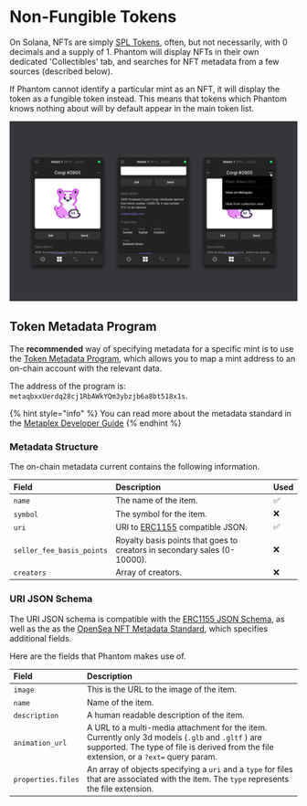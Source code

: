 # Non-Fungible Tokens

On Solana, NFTs are simply [SPL Tokens](https://spl.solana.com/token#example-create-a-non-fungible-token), often, but not necessarily, with 0 decimals and a supply of 1. Phantom will display NFTs in their own dedicated 'Collectibles' tab, and searches for NFT metadata from a few sources \(described below\).

If Phantom cannot identify a particular mint as an NFT, it will display the token as a fungible token instead. This means that tokens which Phantom knows nothing about will by default appear in the main token list.

![An NFT with metadata defined being displayed in Phantom](../../.gitbook/assets/nft-detail-.png)

## Token Metadata Program

The **recommended** way of specifying metadata for a specific mint is to use the [Token Metadata Program](https://github.com/metaplex-foundation/metaplex/tree/master/rust/token-metadata/program), which allows you to map a mint address to an on-chain account with the relevant data.

The address of the program is: `metaqbxxUerdq28cj1RbAWkYQm3ybzjb6a8bt518x1s`. 

{% hint style="info" %}
You can read more about the metadata standard in the [Metaplex Developer Guide](https://www.notion.so/Metaplex-Developer-Guide-afefbc19841744c28587ab948a08cfac)
{% endhint %}

### Metadata Structure

The on-chain metadata current contains the following information.

| Field | Description | Used  |
| :--- | :--- | :--- |
| `name` | The name of the item. | ✅ |
| `symbol` | The symbol for the item.  | ❌ |
| `uri` | URI to [ERC1155](https://0xjac.github.io/EIPs/EIPS/eip-1155) compatible JSON. | ✅ |
| `seller_fee_basis_points` | Royalty basis points that goes to creators in secondary sales \(0-10000\). | ❌ |
| `creators` | Array of creators. | ❌ |

### URI JSON Schema

The URI JSON schema is compatible with the [ERC1155 JSON Schema](https://github.com/ethereum/EIPs/blob/master/EIPS/eip-1155.md#erc-1155-metadata-uri-json-schema), as well as the as the [OpenSea NFT Metadata Standard](ashttps://docs.opensea.io/docs/metadata-standards#section-metadata-structure), which specifies additional fields.

Here are the fields that Phantom makes use of.

| Field | Description |
| :--- | :--- |
| `image` | This is the URL to the image of the item. |
| `name` | Name of the item. |
| `description` | A human readable description of the item. |
| `animation_url` | A URL to a multi-media attachment for the item. Currently only 3d models \(`.glb` and `.gltf` \) are supported. The type of file is derived from the file extension, or a `?ext=` query param. |
| `properties.files` | An array of objects specifying a `uri` and a `type` for files that are associated with the item. The `type` represents the file extension. |

  


